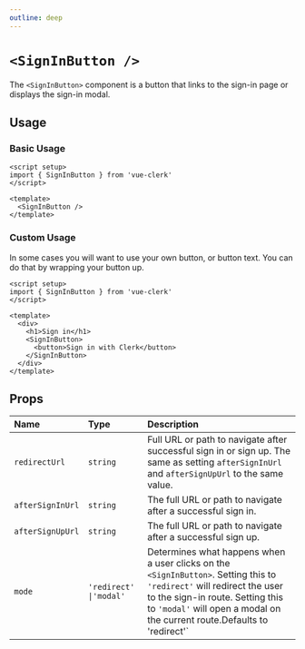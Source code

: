 ```yaml
---
outline: deep
---
```


# `<SignInButton />`

The `<SignInButton>` component is a button that links to the sign-in page or displays the sign-in modal.

## Usage

### Basic Usage

```vue
<script setup>
import { SignInButton } from 'vue-clerk'
</script>

<template>
  <SignInButton />
</template>
```

### Custom Usage

In some cases you will want to use your own button, or button text. You can do that by wrapping your button up.

```vue
<script setup>
import { SignInButton } from 'vue-clerk'
</script>

<template>
  <div>
    <h1>Sign in</h1>
    <SignInButton>
      <button>Sign in with Clerk</button>
    </SignInButton>
  </div>
</template>
```

## Props

|Name|Type|Description|
|:----|:----|:----|
|`redirectUrl`|`string`|Full URL or path to navigate after successful sign in or sign up. The same as setting `afterSignInUrl` and `afterSignUpUrl` to the same value.|
|`afterSignInUrl`|`string`|The full URL or path to navigate after a successful sign in.|
|`afterSignUpUrl`|`string`|The full URL or path to navigate after a successful sign up.|
|`mode`|`'redirect' \|'modal'`|Determines what happens when a user clicks on the `<SignInButton>`. Setting this to `'redirect'` will redirect the user to the sign-in route. Setting this to `'modal'` will open a modal on the current route.Defaults to 'redirect'`|
